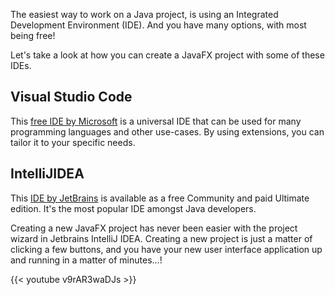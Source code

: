 The easiest way to work on a Java project, is using an Integrated Development Environment (IDE). And you have many options, with most being free!

Let's take a look at how you can create a JavaFX project with some of these IDEs.

## Visual Studio Code

This [free IDE by Microsoft](https://code.visualstudio.com/) is a universal IDE that can be used for many programming languages and other use-cases. By using extensions, you can tailor it to your specific needs.

## IntelliJIDEA

This [IDE by JetBrains](https://www.jetbrains.com/idea/) is available as a free Community and paid Ultimate edition. It's the most popular IDE amongst Java developers.

Creating a new JavaFX project has never been easier with the project wizard in Jetbrains IntelliJ IDEA. Creating a new project is just a matter of clicking a few buttons, and you have your new user interface application up and running in a matter of minutes...!

{{< youtube v9rAR3waDJs >}}